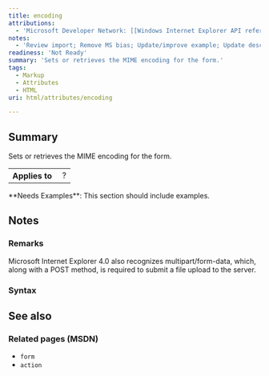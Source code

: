 ```yaml
---
title: encoding
attributions:
  - 'Microsoft Developer Network: [[Windows Internet Explorer API reference](http://msdn.microsoft.com/en-us/library/ie/hh828809%28v=vs.85%29.aspx) Article]'
notes:
  - 'Review import; Remove MS bias; Update/improve example; Update descriptions; Fix lists & compatibility info'
readiness: 'Not Ready'
summary: 'Sets or retrieves the MIME encoding for the form.'
tags:
  - Markup
  - Attributes
  - HTML
uri: html/attributes/encoding

---
```

## <span>Summary</span>

Sets or retrieves the MIME encoding for the form.

<table class="wikitable">
<tr>
<th>
Applies to

</th>
<td>
 ?

</td>
</tr>
</table>
**Needs Examples**: This section should include examples.

## <span>Notes</span>

### <span>Remarks</span>

Microsoft Internet Explorer 4.0 also recognizes multipart/form-data, which, along with a POST method, is required to submit a file upload to the server.

### <span>Syntax</span>

## <span>See also</span>

### <span>Related pages (MSDN)</span>

-   `form`
-   `action`
